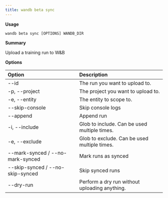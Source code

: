 ```yaml
---
title: wandb beta sync
---
```

**Usage**

`wandb beta sync [OPTIONS] WANDB_DIR`

**Summary**

Upload a training run to W&B

**Options**

| **Option** | **Description** |
| :--- | :--- |
| --id | The run you want to upload to. |
| -p, --project | The project you want to upload to. |
| -e, --entity | The entity to scope to. |
| --skip-console | Skip console logs |
| --append | Append run |
| -i, --include | Glob to include. Can be used multiple times. |
| -e, --exclude | Glob to exclude. Can be used multiple times. |
| --mark-synced / --no-mark-synced | Mark runs as synced |
| --skip-synced / --no-skip-synced | Skip synced runs |
| --dry-run | Perform a dry run without uploading   anything. |

